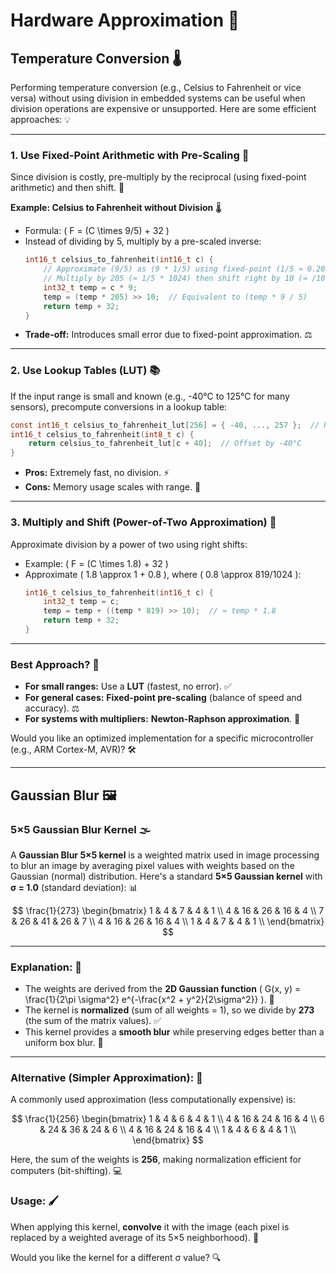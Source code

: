 # Hardware Approximation 🚀

## Temperature Conversion 🌡️

Performing temperature conversion (e.g., Celsius to Fahrenheit or vice versa) without using division in embedded systems can be useful when division operations are expensive or unsupported. Here are some efficient approaches: 💡

---

### 1. **Use Fixed-Point Arithmetic with Pre-Scaling** 📏

Since division is costly, pre-multiply by the reciprocal (using fixed-point arithmetic) and then shift. 🔢

   **Example: Celsius to Fahrenheit without Division** 🌡️
   - Formula: \( F = (C \times 9/5) + 32 \)
   - Instead of dividing by 5, multiply by a pre-scaled inverse:
     ```c
     int16_t celsius_to_fahrenheit(int16_t c) {
         // Approximate (9/5) as (9 * 1/5) using fixed-point (1/5 ≈ 0.200)
         // Multiply by 205 (≈ 1/5 * 1024) then shift right by 10 (≈ /1024)
         int32_t temp = c * 9;
         temp = (temp * 205) >> 10;  // Equivalent to (temp * 9 / 5)
         return temp + 32;
     }
     ```
   - **Trade-off:** Introduces small error due to fixed-point approximation. ⚖️

---

### 2. **Use Lookup Tables (LUT)** 📚
   If the input range is small and known (e.g., -40°C to 125°C for many sensors), precompute conversions in a lookup table:
   ```c
   const int16_t celsius_to_fahrenheit_lut[256] = { -40, ..., 257 };  // Precomputed values
   int16_t celsius_to_fahrenheit(int8_t c) {
       return celsius_to_fahrenheit_lut[c + 40];  // Offset by -40°C
   }
   ```
   - **Pros:** Extremely fast, no division. ⚡
   - **Cons:** Memory usage scales with range. 💾

---

### 3. **Multiply and Shift (Power-of-Two Approximation)** 🔄
   Approximate division by a power of two using right shifts:
   - Example: \( F = (C \times 1.8) + 32 \)
   - Approximate \( 1.8 \approx 1 + 0.8 \), where \( 0.8 \approx 819/1024 \):
     ```c
     int16_t celsius_to_fahrenheit(int16_t c) {
         int32_t temp = c;
         temp = temp + ((temp * 819) >> 10);  // ≈ temp * 1.8
         return temp + 32;
     }
     ```
---

### **Best Approach?** 🤔
- **For small ranges:** Use a **LUT** (fastest, no error). ✅
- **For general cases:** **Fixed-point pre-scaling** (balance of speed and accuracy). ⚖️
- **For systems with multipliers:** **Newton-Raphson approximation**. 🔧

Would you like an optimized implementation for a specific microcontroller (e.g., ARM Cortex-M, AVR)? 🛠️

---

## Gaussian Blur 🖼️

### 5×5 Gaussian Blur Kernel 🌫️

A **Gaussian Blur 5×5 kernel** is a weighted matrix used in image processing to blur an image by averaging pixel values with weights based on the Gaussian (normal) distribution. Here's a standard **5×5 Gaussian kernel** with **σ = 1.0** (standard deviation): 📊

$$
\frac{1}{273}
\begin{bmatrix}
1 & 4 & 7 & 4 & 1 \\
4 & 16 & 26 & 16 & 4 \\
7 & 26 & 41 & 26 & 7 \\
4 & 16 & 26 & 16 & 4 \\
1 & 4 & 7 & 4 & 1 \\
\end{bmatrix}
$$

---

### Explanation: 📝
- The weights are derived from the **2D Gaussian function** \( G(x, y) = \frac{1}{2\pi \sigma^2} e^{-\frac{x^2 + y^2}{2\sigma^2}} \). 🧮
- The kernel is **normalized** (sum of all weights = 1), so we divide by **273** (the sum of the matrix values). ✅
- This kernel provides a **smooth blur** while preserving edges better than a uniform box blur. 🌟

---

### Alternative (Simpler Approximation): 🔄
A commonly used approximation (less computationally expensive) is:

$$
\frac{1}{256}
\begin{bmatrix}
1 & 4 & 6 & 4 & 1 \\
4 & 16 & 24 & 16 & 4 \\
6 & 24 & 36 & 24 & 6 \\
4 & 16 & 24 & 16 & 4 \\
1 & 4 & 6 & 4 & 1 \\
\end{bmatrix}
$$

Here, the sum of the weights is **256**, making normalization efficient for computers (bit-shifting). 💻

### Usage: 🖌️
When applying this kernel, **convolve** it with the image (each pixel is replaced by a weighted average of its 5×5 neighborhood). 🎨

Would you like the kernel for a different σ value? 🔍

